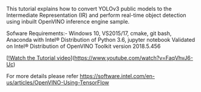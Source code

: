This tutorial explains how to convert YOLOv3 public models to the Intermediate Representation (IR) and perform real-time object detection using inbuilt OpenVINO inference engine sample.

Sofware Requirements:-
Windows 10, VS2015/17, cmake, git bash, Anaconda with Intel® Distribution of Python 3.6, jupyter notebook 
Validated on Intel® Distribution of OpenVINO Toolkit version 2018.5.456

[[!Watch the Tutorial video](https://img.youtube.com/vi/FaqVhvJ6-Uc/maxresdefault.jpg)](https://www.youtube.com/watch?v=FaqVhvJ6-Uc)

For more details please refer https://software.intel.com/en-us/articles/OpenVINO-Using-TensorFlow
